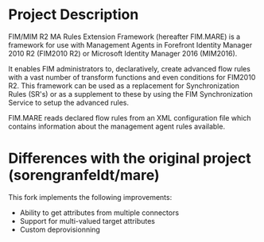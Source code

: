 # Project Description
FIM/MIM R2 MA Rules Extension Framework (hereafter FIM.MARE) is a framework for use with Management Agents in Forefront Identity Manager 2010 R2 (FIM2010 R2) or Microsoft Identity Manager 2016 (MIM2016). 

It enables FIM administrators to, declaratively, create advanced flow rules with a vast number of transform functions and even conditions for FIM2010 R2. This framework can be used as a replacement for Synchronization Rules (SR's) or as a supplement to these by using the FIM Synchronization Service to setup the advanced rules.

FIM.MARE reads declared flow rules from an XML configuration file which contains information about the management agent rules available.


# Differences with the original project (sorengranfeldt/mare)
This fork implements the following improvements:
- Ability to get attributes from multiple connectors
- Support for multi-valued target attributes
- Custom deprovisionning
